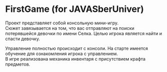 # FirstGame (for JAVASberUniver)
Проект представляет собой консольную мини-игру.<br/>
Сюжет завязывается на том, что вас отправляют на поиски потерявшейся девочки по имени Селка. Целью игрока является найти и спасти девочку.

Управление полностью происходит с консоли. На старте имеется обучение для ознакомления игрока с управлением.<br/> 
В игре реализована механика инвентаря с присутствием крафта предметов.

